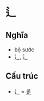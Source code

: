 # 辶

## Nghĩa
* bộ sước
* 辶, 辶

## Cấu trúc
* 辶 = [辵](辵.md)

<script>window.HANZI_FIELD='辶';</script>